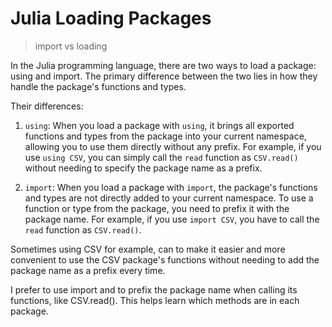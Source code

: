 # Julia Loading Packages

> import vs loading

In the Julia programming language, there are two ways to load a package: 
using and import. 
The primary difference between the two lies in how they 
handle the package's functions and types. 

Their differences:

1. `using`: When you load a package with `using`, it brings all exported functions and types from the package into your current namespace, allowing you to use them directly without any prefix. For example, if you use `using CSV`, you can simply call the `read` function as `CSV.read()` without needing to specify the package name as a prefix.

2. `import`: When you load a package with `import`, the package's functions and types are not directly added to your current namespace. To use a function or type from the package, you need to prefix it with the package name. For example, if you use `import CSV`, you have to call the `read` function as `CSV.read()`.

Sometimes using CSV for example, can to make it easier and more convenient to use the CSV package's functions without needing to add the package name as a prefix every time. 

I prefer to use import and to prefix the package name when calling its functions, like CSV.read(). This helps learn which methods are in each package.